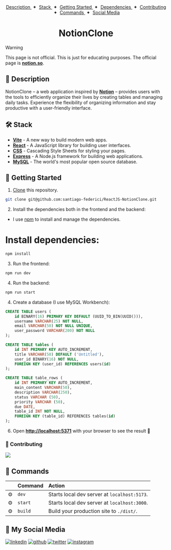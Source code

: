 <div align="center">
    <a href="#-description" target="_blank">
        Description
    </a>
    <span>&nbsp;✦&nbsp;</span>
    <a href="#-stack" target="_blank">
        Stack
    </a>
    <span>&nbsp;✦&nbsp;</span>
    <a href="#--getting-started" target="_blank">
        Getting Started
    </a>
    <span>&nbsp;✦&nbsp;</span>
    <a href="#-dependencies" target="_blank">
        Dependencies
    </a>
    <span>&nbsp;✦&nbsp;</span>
    <a href="#-contributing" target="_blank">
        Contributing
    </a>
    <span>&nbsp;✦&nbsp;</span>
    <a href="#-commands" target="_blank">
        Commands
    </a>
    <span>&nbsp;✦&nbsp;</span>
    <a href="#-social-media" target="_blank">
        Social Media
    </a>
</div>

<h1 align="center">
  NotionClone
</h1>

> [!WARNING]
> This page is not official. This is just for educating purposes. The official page is [**notion.so**](https://notion.so/).

<div id="-description"></div>

## 📝 Description

NotionClone – a web application inspired by [**Notion**](https://notion.so/) – provides users with the tools to efficiently organize their lives by creating tables and managing daily tasks. Experience the flexibility of organizing information and stay productive with a user-friendly interface.


<div id="-stack"></div>

## 🛠️ Stack

- [**Vite**](https://https://vitejs.dev/) - A new way to build modern web apps.
- [**React**](https://react.dev/) - A JavaScript library for building user interfaces.
- [**CSS**](https://developer.mozilla.org/en-US/docs/Web/CSS) - Cascading Style Sheets for styling your pages.
- [**Express**](https://expressjs.com/) - A Node.js framework for building web applications.
- [**MySQL**](https://www.mysql.com/) - The world's most popular open source database.

<div id="-getting-started"></div>


## 🚀 Getting Started

1. [Clone](https://github.com/santiago-federici/ReactJS-NotionClone.git) this repository.

```bash
git clone git@github.com:santiago-federici/ReactJS-NotionClone.git
```

2. Install the dependencies both in the frontend and the backend:

- I use [npm](https://www.npmjs.com/) to install and manage the dependencies.

<div id="-dependencies"></div>

# Install dependencies:
```bash
npm install
```

3. Run the frontend:

```bash
npm run dev
```

4. Run the backend:

```bash
npm run start
```

4. Create a database (I use MySQL Workbench):

```sql
CREATE TABLE users (
	id BINARY(16) PRIMARY KEY DEFAULT (UUID_TO_BIN(UUID())),
    username VARCHAR(25) NOT NULL,
    email VARCHAR(50) NOT NULL UNIQUE,
    user_password VARCHAR(200) NOT NULL
);

CREATE TABLE tables (
	id INT PRIMARY KEY AUTO_INCREMENT,
    title VARCHAR(50) DEFAULT ('Untitled'),
    user_id BINARY(16) NOT NULL,
    FOREIGN KEY (user_id) REFERENCES users(id)
);

CREATE TABLE table_rows (
	id INT PRIMARY KEY AUTO_INCREMENT,
    main_content VARCHAR(50),
    description VARCHAR(250),
    status VARCHAR (50),
    priority VARCHAR (50),
    due DATE,
    table_id INT NOT NULL,
    FOREIGN KEY (table_id) REFERENCES tables(id)
);
```

6. Open [**http://localhost:5371**](http://localhost:5371/) with your browser to see the result 🚀

<div id="-contributing"></div>

### 🤝 Contributing

<a href="https://github.com/santiago-federici/ReactJS-NotionClone/graphs/contributors">
  <img src="https://contrib.rocks/image?repo=santiago-federici/ReactJS-NotionClone" />
</a>

<div id="-commands"></div>

## 🧞 Commands

|     | Command          | Action                                        |
| :-- | :--------------- | :-------------------------------------------- |
| ⚙️  | `dev`            | Starts local dev server at `localhost:5173`.  |
| ⚙️  | `start`          | Starts local dev server at `localhost:3000`.  |
| ⚙️  | `build`          | Build your production site to `./dist/`.      |


<div id="-social-media"></div>

## 📲 My Social Media



[![linkedin](https://img.shields.io/badge/linkedin-0077B5?style=for-the-badge&logo=linkedin&logoColor=white)](https://www.linkedin.com/in/santiago-federici/)
[![github](https://img.shields.io/badge/github-181717?style=for-the-badge&logo=github&logoColor=white)](https://github.com/santiago-federici)
[![twitter](https://img.shields.io/badge/twitter-1DA1F2?style=for-the-badge&logo=twitter&logoColor=white)](https://twitter.com/Santi_Federici)
[![instagram](https://img.shields.io/badge/instagram-E4405F?style=for-the-badge&logo=instagram&logoColor=white)](https://www.instagram.com/santi_federici)